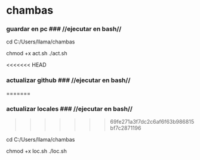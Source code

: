 # chambas #

### guardar en pc ### //ejecutar en bash//

cd C:/Users/llama/chambas

chmod +x act.sh
./act.sh

<<<<<<< HEAD
### actualizar github ### //ejecutar en bash//
=======
### actualizar locales ### //ejecutar en bash//
>>>>>>> 69fe271a3f7dc2c6af6f63b986815bf7c2871196

cd C:/Users/llama/chambas

chmod +x loc.sh
./loc.sh
